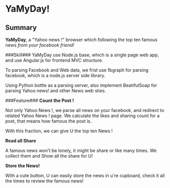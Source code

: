 # YaMyDay!
## Summary

**YaMyDay**, a "Yahoo news !" browser which following the top ten famous news *from your facebook friend!*

###Skill###
YaMyDay use Node.js base, which is a single page web app, and use Angular.js for frontend MVC structure.

To parsing Facebook and Web data, we frist use fbgraph for parsing facebook, which is a node.js server side library.

Using Python bottle as a parsing server, also implement BeatifulSoap for parsing Yahoo news! and other News web sties.

###Feature###
**Count the Post !**

Not only Yahoo News !, we parse all news on your facebook, and redirect to related Yahoo News ! page. We calculate the likes and sharing count for a post, that means how famous the post is.

With this fraction, we can give U the top ten News !

**Read all Share**

A famous news won't be lonely, it might be share or like many times. We collect them and Show all the share for U!

**Store the News!**

With a cute button, U can easily store the news in u're cupboard, check it all the times to review the famous news!
